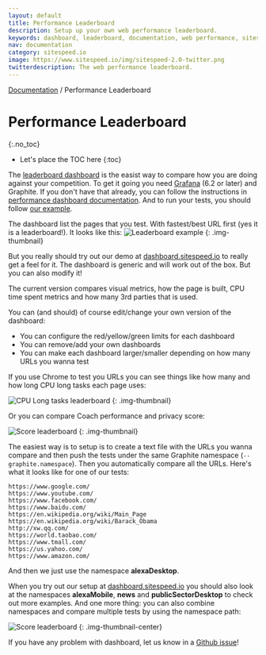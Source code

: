 ```yaml
---
layout: default
title: Performance Leaderboard
description: Setup up your own web performance leaderboard.
keywords: dashboard, leaderboard, documentation, web performance, sitespeed.io
nav: documentation
category: sitespeed.io
image: https://www.sitespeed.io/img/sitespeed-2.0-twitter.png
twitterdescription: The web performance leaderboard.
---
```


[Documentation]({{site.baseurl}}/documentation/sitespeed.io/) / Performance Leaderboard

# Performance Leaderboard
{:.no_toc}

* Let's place the TOC here
{:toc}

The [leaderboard dashboard](https://dashboard.sitespeed.io/dashboard/db/leaderboard) is the easist way to compare how you are doing against your competition. To get it going you need [Grafana](https://grafana.com) (6.2 or later) and Graphite. If you don't have that already, you can follow the instructions in [performance dashboard documentation](/documentation/sitespeed.io/performance-dashboard/#up-and-running-in-almost-5-minutes). And to run your tests, you should follow [our example](https://github.com/sitespeedio/dashboard.sitespeed.io).

The dashboard list the pages that you test. With fastest/best URL first (yes it is a leaderboard!). It looks like this:
![Leaderboard example]({{site.baseurl}}/img/leaderboard-example.png)
{: .img-thumbnail}

But you really should try out our demo at [dashboard.sitespeed.io](https://dashboard.sitespeed.io/dashboard/db/leaderboard)  to really get a feel for it. The dashboard is generic and will work out of the box. But you can also modify it!

The current version compares visual metrics, how the page is built, CPU time spent metrics and how many 3rd parties that is used.

You can (and should) of course edit/change your own version of the dashboard:
* You can configure the red/yellow/green limits for each dashboard
* You can remove/add your own dashboards
* You can make each dashboard larger/smaller depending on how many URLs you wanna test

If you use Chrome to test you URLs you can see things like how many and how long CPU long tasks each page uses:

![CPU Long tasks leaderboard]({{site.baseurl}}/img/long-task-leaderboard.png)
{: .img-thumbnail}


Or you can compare Coach performance and privacy score:

![Score leaderboard]({{site.baseurl}}/img/score-leaderboard.png)
{: .img-thumbnail}


The easiest way is to setup is to create a text file with the URLs you wanna compare and then push the tests under the same Graphite namespace (`--graphite.namespace`). Then you automatically compare all the URLs.  Here's what it looks like for one of our tests:

```
https://www.google.com/
https://www.youtube.com/
https://www.facebook.com/
https://www.baidu.com/
https://en.wikipedia.org/wiki/Main_Page
https://en.wikipedia.org/wiki/Barack_Obama
http://xw.qq.com/
https://world.taobao.com/
https://www.tmall.com/
https://us.yahoo.com/
https://www.amazon.com/
```

And then we just use the namespace **alexaDesktop**. 

When you try out our setup at [dashboard.sitespeed.io](https://dashboard.sitespeed.io/d/000000060/leaderboard) you should also look at the namespaces **alexaMobile**, **news** and **publicSectorDesktop** to check out more examples. And one more thing: you can also combine namespaces and compare multiple tests by using the namespace path: 

![Score leaderboard]({{site.baseurl}}/img/combine-namespaces.png)
{: .img-thumbnail-center}

If you have any problem with dashboard, let us know in a [Github issue](https://github.com/sitespeedio/sitespeed.io/issues/new)!
